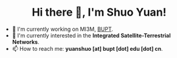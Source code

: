 <h1 align="center">Hi there 👋, I'm Shuo Yuan!</h1>

- 🔭 I'm currently working on MI3M, [BUPT](https://www.bupt.edu.cn/).
- 🌱 I'm currently interested in the **Integrated Satellite-Terrestrial Networks**.
- 📫 How to reach me: **yuanshuo [at] bupt [dot] edu [dot] cn**.
